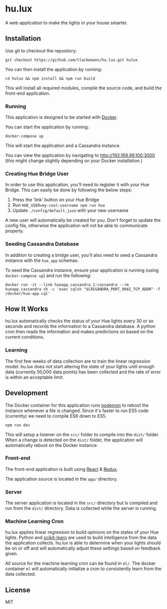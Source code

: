 # hu.lux

A web application to make the lights in your house smarter.

## Installation

Use git to checkout the repository:

```
git checkout https://github.com/tlackemann/hu.lux.git hulux
```

You can then install the application by running:

```
cd hulux && npm install && npm run build
```

This will install all required modules, compile the source code, and build the
front-end application.

### Running

This application is designed to be started with [Docker](https://docker.com/).

You can start the application by running:

```
docker-compose up
```

This will start the application and a Cassandra instance.

You can view the application by navigating to http://192.169.99.100:3000 (this
might change slightly depending on your Docker installation.)

### Creating Hue Bridge User

In order to use this application, you'll need to register it with your Hue
Bridge. This can easily be done by following the below steps:

1. Press the 'link' button on your Hue Bridge
2. Run `HUE_USER=my-cool-username npm run hue`
3. Update `./config/default.json` with your new username

A new user will automatically be created for you. Don't forget to update the
config file, otherwise the application will not be able to communicate properly.

### Seeding Cassandra Database

In addition to creating a bridge user, you'll also need to seed a Cassandra
instance with the `hue_app` schemas.

To seed the Cassandra instance, ensure your application is running (using
`docker-compose up`) and run the following:

```
docker run -it --link hueapp_cassandra_1:cassandra --rm hueapp_cassandra sh -c 'exec cqlsh "$CASSANDRA_PORT_9042_TCP_ADDR" -f /docker/hue-app.cql'
```

## How It Works

hu.lux automatically checks the status of your Hue lights every 30 or so seconds
and records the information to a Cassandra database. A python cron then reads
the information and makes predictions on based on the current conditions.

### Learning

The first few weeks of data collection are to train the linear regression model.
hu.lux does not start altering the state of your lights until enough data
(currently 50,000 data points) has been collected and the rate of error is
within an acceptable limit.

## Development

The Docker container for this application runs [nodemon]() to reboot the instance
whenever a file is changed. Since it's faster to run ES5 code (currently) we
need to compile ES6 down to ES5.

```
npm run dev
```

This will setup a listener on the `src/` folder to compile into the `dist/`
folder. When a change is detected on the `dist/` folder, the application will
automatically reboot on the Docker instance.

### Front-end

The front-end application is built using
[React](https://facebook.github.io/react/index.html) &
[Redux](http://redux.js.org/).

The application source is located in the `app/` directory.

### Server

The server application is located in the `src/` directory but is compiled and
run from the `dist/` directory. Data is collected while the server is running.

### Machine Learning Cron

hu.lux applies linear regression to build opinions on the states of your Hue
lights. Python and [scikit-learn](http://scikit-learn.org/stable/) are used
to build intelligence from the data the application collects. hu.lux is able
to determine when your lights should be on or off and will automatically adjust
these settings based on feedback given.

All source for the machine learning cron can be found in `ml/`. The docker
container `ml` will automatically initialize a cron to consistently learn
from the data collected.

## License

MIT
